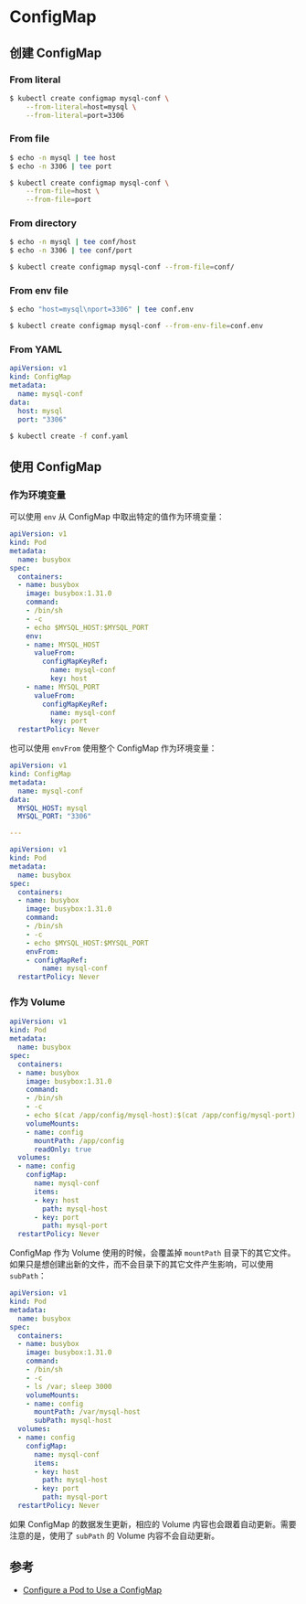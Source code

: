 # ConfigMap

## 创建 ConfigMap

### From literal

```bash
$ kubectl create configmap mysql-conf \
    --from-literal=host=mysql \
    --from-literal=port=3306
```

### From file

```bash
$ echo -n mysql | tee host
$ echo -n 3306 | tee port

$ kubectl create configmap mysql-conf \
    --from-file=host \
    --from-file=port
```

### From directory

```bash
$ echo -n mysql | tee conf/host
$ echo -n 3306 | tee conf/port

$ kubectl create configmap mysql-conf --from-file=conf/
```

### From env file

```bash
$ echo "host=mysql\nport=3306" | tee conf.env

$ kubectl create configmap mysql-conf --from-env-file=conf.env
```

### From YAML

```yaml
apiVersion: v1
kind: ConfigMap
metadata:
  name: mysql-conf
data:
  host: mysql
  port: "3306"
```

```bash
$ kubectl create -f conf.yaml
```

## 使用 ConfigMap

### 作为环境变量

可以使用 `env` 从 ConfigMap 中取出特定的值作为环境变量：

```yaml
apiVersion: v1
kind: Pod
metadata:
  name: busybox
spec:
  containers:
  - name: busybox
    image: busybox:1.31.0
    command:
    - /bin/sh
    - -c
    - echo $MYSQL_HOST:$MYSQL_PORT
    env:
    - name: MYSQL_HOST
      valueFrom:
        configMapKeyRef:
          name: mysql-conf
          key: host
    - name: MYSQL_PORT
      valueFrom:
        configMapKeyRef:
          name: mysql-conf
          key: port
  restartPolicy: Never
```

也可以使用 `envFrom` 使用整个 ConfigMap 作为环境变量：

```yaml
apiVersion: v1
kind: ConfigMap
metadata:
  name: mysql-conf
data:
  MYSQL_HOST: mysql
  MYSQL_PORT: "3306"

---

apiVersion: v1
kind: Pod
metadata:
  name: busybox
spec:
  containers:
  - name: busybox
    image: busybox:1.31.0
    command:
    - /bin/sh
    - -c
    - echo $MYSQL_HOST:$MYSQL_PORT
    envFrom:
    - configMapRef:
        name: mysql-conf
  restartPolicy: Never
```

### 作为 Volume

```yaml
apiVersion: v1
kind: Pod
metadata:
  name: busybox
spec:
  containers:
  - name: busybox
    image: busybox:1.31.0
    command:
    - /bin/sh
    - -c
    - echo $(cat /app/config/mysql-host):$(cat /app/config/mysql-port)
    volumeMounts:
    - name: config
      mountPath: /app/config
      readOnly: true
  volumes:
  - name: config
    configMap:
      name: mysql-conf
      items:
      - key: host
        path: mysql-host
      - key: port
        path: mysql-port
  restartPolicy: Never
```

ConfigMap 作为 Volume 使用的时候，会覆盖掉 `mountPath` 目录下的其它文件。如果只是想创建出新的文件，而不会目录下的其它文件产生影响，可以使用 `subPath`：

```yaml
apiVersion: v1
kind: Pod
metadata:
  name: busybox
spec:
  containers:
  - name: busybox
    image: busybox:1.31.0
    command:
    - /bin/sh
    - -c
    - ls /var; sleep 3000
    volumeMounts:
    - name: config
      mountPath: /var/mysql-host
      subPath: mysql-host
  volumes:
  - name: config
    configMap:
      name: mysql-conf
      items:
      - key: host
        path: mysql-host
      - key: port
        path: mysql-port
  restartPolicy: Never
```

如果 ConfigMap 的数据发生更新，相应的 Volume 内容也会跟着自动更新。需要注意的是，使用了 `subPath` 的 Volume 内容不会自动更新。

## 参考

- [Configure a Pod to Use a ConfigMap](https://kubernetes.io/docs/tasks/configure-pod-container/configure-pod-configmap/)
